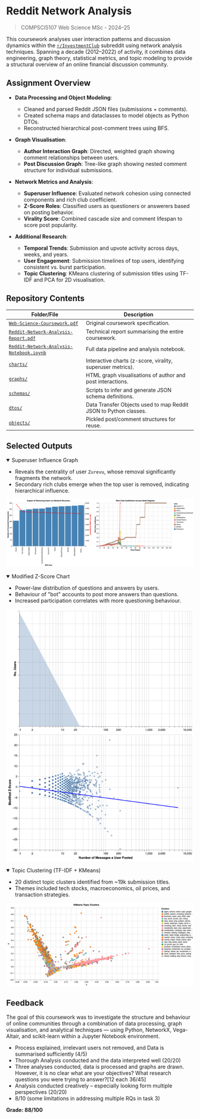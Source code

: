 # Reddit Network Analysis
> COMPSCI5107 Web Science MSc - 2024–25  

This coursework analyses user interaction patterns and discussion dynamics within the [`r/InvestmentClub`](https://www.reddit.com/r/InvestmentClub/) subreddit using network analysis techniques. Spanning a decade (2012–2022) of activity, it combines data engineering, graph theory, statistical metrics, and topic modeling to provide a structural overview of an online financial discussion community.

## Assignment Overview

- **Data Processing and Object Modeling**:
  - Cleaned and parsed Reddit JSON files (submissions + comments).
  - Created schema maps and dataclasses to model objects as Python DTOs.
  - Reconstructed hierarchical post-comment trees using BFS.

- **Graph Visualisation**:
  - **Author Interaction Graph**: Directed, weighted graph showing comment relationships between users.
  - **Post Discussion Graph**: Tree-like graph showing nested comment structure for individual submissions.

- **Network Metrics and Analysis**:
  - **Superuser Influence**: Evaluated network cohesion using connected components and rich club coefficient.
  - **Z-Score Roles**: Classified users as questioners or answerers based on posting behavior.
  - **Virality Score**: Combined cascade size and comment lifespan to score post popularity.

- **Additional Research**:
  - **Temporal Trends**: Submission and upvote activity across days, weeks, and years.
  - **User Engagement**: Submission timelines of top users, identifying consistent vs. burst participation.
  - **Topic Clustering**: KMeans clustering of submission titles using TF-IDF and PCA for 2D visualisation.

## Repository Contents

| Folder/File | Description |
|-------------|-------------|
| [`Web-Science-Coursework.pdf`](/Web-Science-Coursework.pdf) | Original coursework specification. |
| [`Reddit-Network-Analysis-Report.pdf`](/Reddit-Network-Analysis-Report.pdf) | Technical report summarising the entire coursework. |
| [`Reddit-Network-Analysis-Notebook.ipynb`](/Reddit-Network-Analysis-Notebook.ipynb) | Full data pipeline and analysis notebook. |
| [`charts/`](/charts/) | Interactive charts (z-score, virality, superuser metrics). |
| [`graphs/`](/graphs/) | HTML graph visualisations of author and post interactions. |
| [`schemas/`](/schemas/) | Scripts to infer and generate JSON schema definitions. |
| [`dtos/`](/dtos/) | Data Transfer Objects used to map Reddit JSON to Python classes. |
| [`objects/`](/objects/) | Pickled post/comment structures for reuse. |

## Selected Outputs

<details open>
<summary>Superuser Influence Graph</summary>

- Reveals the centrality of user `Zurevu`, whose removal significantly fragments the network.
- Secondary rich clubs emerge when the top user is removed, indicating hierarchical influence.

![Superuser Influence Graph](/charts/Superuser-Influence.png)

</details>

<details open>
<summary>Modified Z-Score Chart</summary>

- Power-law distribution of questions and answers by users.
- Behaviour of "bot" accounts to post more answers than questions.
- Increased participation correlates with more questioning behaviour.

![Z-Score Chart](/charts/Z-Score.png)

</details>

<details open>
<summary>Topic Clustering (TF-IDF + KMeans)</summary>

- 20 distinct topic clusters identified from ~19k submission titles.
- Themes included tech stocks, macroeconomics, oil prices, and transaction strategies.

![KMeans Topic Clusters Chart](/charts/KMeans-Topic-Clusters.png)

</details>

## Feedback

The goal of this coursework was to investigate the structure and behaviour of online communities through a combination of data processing, graph visualisation, and analytical techniques — using Python, NetworkX, Vega-Altair, and scikit-learn within a Jupyter Notebook environment.


- Process explained, irrelevant users not removed, and Data is summarised sufficiently (4/5)
- Thorough Analysis conducted and the data interpreted well (20/20)
- Three analyses conducted, data is processed and graphs are drawn. However, it is no clear what are your objectives? What research questions you were trying to answer?[12 each 36/45]
- Analysis conducted creatively – especially looking form multiple perspectives (20/20)
- 8/10 (some limitations in addressing multiple RQs in task 3)

**Grade: 88/100**
